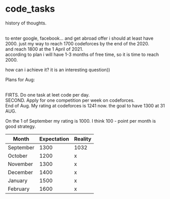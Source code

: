 # code_tasks

history of thoughts.<br><br>

to enter google, facebook... and get abroad offer i should at least have 2000.
just my way to reach 1700 codeforces by the end of the 2020.<br>
and reach 1800 at the 1 April of 2021.<br>
according to plan i will have 1-3 months of free time, so it is time to reach 2000.<br>

how can i achieve it? it is an interesting question))<br>

Plans for Aug:<br><br>

FIRTS. Do one task at leet code per day.<br>
SECOND. Apply for one competition per week on codeforces.<br>
End of Aug. My rating at codeforces is 1241 now. the goal to have 1300 at 31 AUG.<br> 


On the 1 of September my rating is 1000. I think 100 - point per month is good strategy.

Month | Expectation | Reality 
--- | --- | ---
September|1300|1032
October|1200|x
November|1300|x
December|1400|x
January|1500|x
February|1600|x
